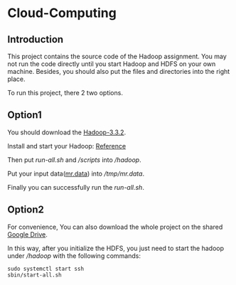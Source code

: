 # Cloud-Computing

## Introduction
This project contains the source code of the Hadoop assignment. You may not run the code directly until you start Hadoop and HDFS on your own machine. Besides, you should also put the files and directories into the right place.

To run this project, there 2 two options.

## Option1
You should download the [Hadoop-3.3.2](https://dlcdn.apache.org/hadoop/core/hadoop-3.3.2/).

Install and start your Hadoop: [Reference](https://www.michael-noll.com/tutorials/running-hadoop-on-ubuntu-linux-single-node-cluster/)

Then put *run-all.sh* and */scripts* into */hadoop*.

Put your input data([mr.data](http://soudeh.net/teaching/cloud/files/mr.data)) into */tmp/mr.data*.

Finally you can successfully run the *run-all.sh*.

## Option2
For convenience, You can also download the whole project on the shared [Google Drive](https://drive.google.com/drive/folders/1v-uoC5hbrrWS6ClHBFnhx52hznlrBfG4?usp=sharing).

In this way, after you initialize the HDFS, you just need to start the hadoop under */hadoop* with the following commands:
```
sudo systemctl start ssh
sbin/start-all.sh
```
